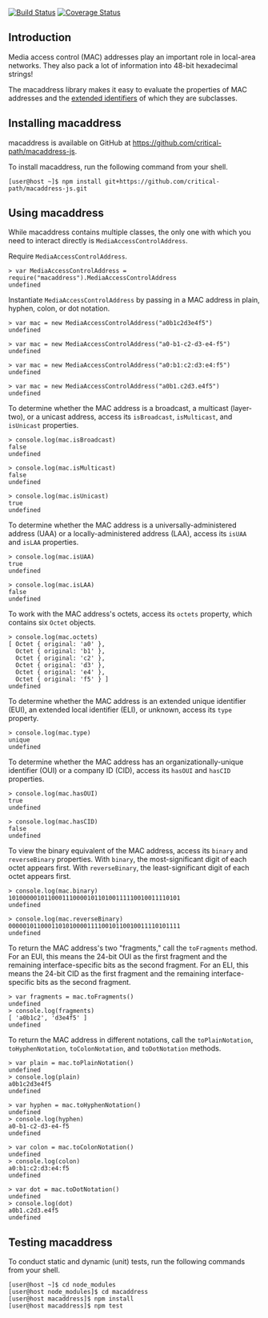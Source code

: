[![Build Status](https://travis-ci.com/critical-path/macaddress-js.svg?branch=master)](https://travis-ci.com/critical-path/macaddress-js) [![Coverage Status](https://coveralls.io/repos/github/critical-path/macaddress-js/badge.svg?branch=master)](https://coveralls.io/github/critical-path/macaddress-js?branch=master)

## Introduction

Media access control (MAC) addresses play an important role in local-area networks.  They also pack a lot of information into 48-bit hexadecimal strings!

The macaddress library makes it easy to evaluate the properties of MAC addresses and the [extended identifiers](https://standards.ieee.org/products-services/regauth/tut/index.html) of which they are subclasses.


## Installing macaddress

macaddress is available on GitHub at https://github.com/critical-path/macaddress-js.

To install macaddress, run the following command from your shell.

```console
[user@host ~]$ npm install git+https://github.com/critical-path/macaddress-js.git
```


## Using macaddress

While macaddress contains multiple classes, the only one with which you need to interact directly is `MediaAccessControlAddress`.

Require `MediaAccessControlAddress`.

```node
> var MediaAccessControlAddress = require("macaddress").MediaAccessControlAddress
undefined
```

Instantiate `MediaAccessControlAddress` by passing in a MAC address in plain, hyphen, colon, or dot notation.

```node
> var mac = new MediaAccessControlAddress("a0b1c2d3e4f5")
undefined
```

```node
> var mac = new MediaAccessControlAddress("a0-b1-c2-d3-e4-f5")
undefined
```

```node
> var mac = new MediaAccessControlAddress("a0:b1:c2:d3:e4:f5")
undefined
```

```node
> var mac = new MediaAccessControlAddress("a0b1.c2d3.e4f5")
undefined
```

To determine whether the MAC address is a broadcast, a multicast (layer-two), or a unicast address, access its `isBroadcast`, `isMulticast`, and `isUnicast` properties.

```node
> console.log(mac.isBroadcast)
false
undefined
```

```node
> console.log(mac.isMulticast)
false
undefined
```

```node
> console.log(mac.isUnicast)
true
undefined
```

To determine whether the MAC address is a universally-administered address (UAA) or a locally-administered address (LAA), access its `isUAA` and `isLAA` properties.

```node
> console.log(mac.isUAA)
true
undefined
```

```node
> console.log(mac.isLAA)
false
undefined
```

To work with the MAC address's octets, access its `octets` property, which contains six `Octet` objects.

```node
> console.log(mac.octets)
[ Octet { original: 'a0' },
  Octet { original: 'b1' },
  Octet { original: 'c2' },
  Octet { original: 'd3' },
  Octet { original: 'e4' },
  Octet { original: 'f5' } ]
undefined
```

To determine whether the MAC address is an extended unique identifier (EUI), an extended local identifier (ELI), or unknown, access its `type` property.

```node
> console.log(mac.type)
unique
undefined
```

To determine whether the MAC address has an organizationally-unique identifier (OUI) or a company ID (CID), access its `hasOUI` and `hasCID` properties.

```node
> console.log(mac.hasOUI)
true
undefined
```

```node
> console.log(mac.hasCID)
false
undefined
```

To view the binary equivalent of the MAC address, access its `binary` and `reverseBinary` properties. With `binary`, the most-significant digit of each octet appears first.  With `reverseBinary`, the least-significant digit of each octet appears first.

```node
> console.log(mac.binary)
101000001011000111000010110100111110010011110101
undefined
```

```node
> console.log(mac.reverseBinary)
000001011000110101000011110010110010011110101111
undefined
```

To return the MAC address's two "fragments," call the `toFragments` method.  For an EUI, this means the 24-bit OUI as the first fragment and the remaining interface-specific bits as the second fragment.  For an ELI, this means the 24-bit CID as the first fragment and the remaining interface-specific bits as the second fragment.

```node
> var fragments = mac.toFragments()
undefined
> console.log(fragments)
[ 'a0b1c2', 'd3e4f5' ]
undefined
```

To return the MAC address in different notations, call the `toPlainNotation`, `toHyphenNotation`, `toColonNotation`, and `toDotNotation` methods.

```node
> var plain = mac.toPlainNotation()
undefined
> console.log(plain)
a0b1c2d3e4f5
undefined
```

```node
> var hyphen = mac.toHyphenNotation()
undefined
> console.log(hyphen)
a0-b1-c2-d3-e4-f5
undefined
```

```node
> var colon = mac.toColonNotation()
undefined
> console.log(colon)
a0:b1:c2:d3:e4:f5
undefined
```

```node
> var dot = mac.toDotNotation()
undefined
> console.log(dot)
a0b1.c2d3.e4f5
undefined
```


## Testing macaddress

To conduct static and dynamic (unit) tests, run the following commands from your shell.

```console
[user@host ~]$ cd node_modules
[user@host node_modules]$ cd macaddress
[user@host macaddress]$ npm install
[user@host macaddress]$ npm test
```
